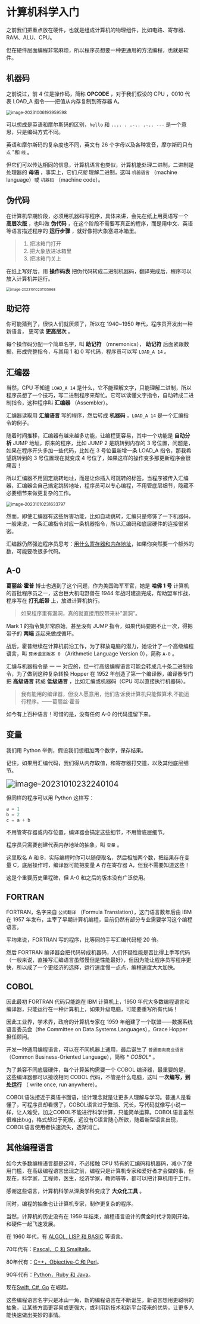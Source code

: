 # 计算机科学入门

之前我们把重点放在硬件，也就是组成计算机的物理组件，比如电路、寄存器、RAM、ALU、CPU。

但在硬件层面编程非常麻烦，所以程序员想要一种更通用的方法编程，也就是软件。

## 机器码

之前说过，前 4 位是操作码，简称 **OPCODE** ，对于我们假设的 CPU ，0010 代表 LOAD_A 指令——把值从内存复制到寄存器 A。

<img src="http://niu.ochiamalu.xyz/image-20231006193959598.png" alt="image-20231006193959598" style="zoom:80%;margin:0 auto" />

可以想成是英语和摩尔斯码的区别，`hello` 和  `.... . .-.. .-.. ---` 是一个意思，只是编码方式不同。

英语和摩尔斯码的复杂度也不同，英文有 26 个字母以及各种发音，摩尔斯码只有 `点` "和 `线` 。

但它们可以传达相同的信息，计算机语言也类似，计算机能处理二进制，二进制是处理器的 **母语** ，事实上，它们*只能*
理解二进制，这叫 `机器语言` （machine language）或 `机器码` （machine code）。

## 伪代码

在计算机早期阶段，必须用机器码写程序，具体来讲，会先在纸上用英语写一个 **高层次版** ，也叫做 **伪代码**
，在这个阶段不需要写真正的程序，而是用中文、英语等语言描述程序的 **运行步骤** ，就好像把大象塞进冰箱里。

> 1. 把冰箱门打开
> 2. 把大象放进冰箱里
> 3. 把冰箱门关上

在纸上写好后，用 **操作码表** 把伪代码转成二进制机器码，翻译完成后，程序可以放入计算机并运行。

<img src="http://niu.ochiamalu.xyz/image-20231010231105868.png" alt="image-20231010231105868" style="zoom: 67%;margin:0 auto" />

## 助记符

你可能猜到了，很快人们就厌烦了，所以在 1940~1950 年代，程序员开发出一种新语言， 更可读 **更高层次** 。

每个操作码分配一个简单名字，叫 **助记符** （mnemonics）， **助记符** 后面紧跟数据，形成完整指令，与其用 1 和 0
写代码，程序员可以写 `LOAD_A 14` 。

## 汇编器

当然，CPU 不知道 `LOAD_A 14` 是什么，它不能理解文字，只能理解二进制，所以程序员想了一个技巧，写二进制程序来帮忙。它可以读懂文字指令，自动转成二进制指令，这种程序叫
**汇编器** （Assembler）。

汇编器读取用 **汇编语言** 写的程序，然后转成 **机器码** ，`LOAD_A 14` 是一个汇编指令的例子。

随着时间推移，汇编器有越来越多功能，让编程更容易，其中一个功能是 **自动分析**  JUMP 地址，原来的程序，比如 JUMP 2 是跳转到内存的
3 号位置，问题是，如果在程序开头多加一些代码，比如在 3 号位置新增一条 LOAD_A 指令，那我希望跳转到的 3 号位置现在就变成 4
号位了，如果这样的操作变多那更新程序会很痛苦！

所以汇编器不用固定跳转地址，而是让你插入可跳转的标签，当程序被传入汇编器，汇编器会自己搞定跳转地址，程序员可以专心编程，不用管底层细节，隐藏不必要细节来做更复杂的工作。

<img src="http://niu.ochiamalu.xyz/image-20231010231633797.png" alt="image-20231010231633797" style="zoom: 80%;margin:0 auto" />

然而，即使汇编器有这些厉害功能，比如自动跳转，汇编只是修饰了一下机器码，一般来说，一条汇编指令对应一条机器指令，所以汇编码和底层硬件的连接很紧密。

汇编器仍然强迫程序员思考：<u>用什么寄存器和内存地址</u>，如果你突然要一个额外的数，可能要改很多代码。

## A-0

**葛丽丝·霍普** 博士也遇到了这个问题，作为美国海军军官，她是 **哈佛 1 号** 计算机的首批程序员之一，这台巨大机电野兽在 1944
年战时建造完成，帮助盟军作战，程序写在 **打孔纸带** 上，放进计算机执行。

> 如果程序里有漏洞，真的就直接用胶带来补"漏洞"。

Mark 1 的指令集非常原始，甚至没有 JUMP 指令，如果代码要跑不止一次，得把带子的 **两端** 连起来做成循环。

战后，霍普继续在计算机前沿工作，为了释放电脑的潜力，她设计了一个高级编程语言，叫 `算术语言版本 0` （Arithmetic Language
Version 0），简称 `A-0` 。

汇编与机器指令是 一 一 对应的，但一行高级编程语言可能会转成几十条二进制指令，为了做到这种复杂转换 Hopper 在 1952
年创造了第一个编译器，编译器专门把 **高级语言** 转成 **低级语言** ，比如汇编或机器码（CPU 可以直接执行机器码）。

> 我有能用的编译器，但没人愿意用，他们告诉我计算机只能做算术,不能运行程序。——葛丽丝·霍普

如今有上百种语言！可惜的是，没有任何 A-0 的代码遗留下来。

## 变量

我们用 Python 举例，假设我们想相加两个数字，保存结果。

记住，如果用汇编代码，我们得从内存取值，和寄存器打交道，以及其他底层细节。

<img src="http://niu.ochiamalu.xyz/image-20231010232240104.png" alt="image-20231010232240104" style="zoom: 150%;margin:0 auto" />

但同样的程序可以用 Python 这样写：

```python
a = 1
b = 2
c = a + b
```

不用管寄存器或内存位置，编译器会搞定这些细节，不用管底层细节。

程序员只需要创建代表内存地址的抽象，叫 `变量` 。

这里取名 A 和 B，实际编程时你可以随便取名，然后相加两个数，把结果存在变量 C，底层操作时，编译器可能把变量 A 存在寄存器
A，但我不需要知道这些！

这是个重要历史里程碑，但 A-0 和之后的版本没有广泛使用。

## FORTRAN

FORTRAN，名字来自 `公式翻译` （Formula Translation），这门语言数年后由 IBM 在 1957 年发布，主宰了早期计算机编程，目前仍然有部分专业需要学习这个编程语言。

平均来说，FORTRAN 写的程序，比等同的手写汇编代码短 20 倍。

然后 FORTRAN 编译器会把代码转成机器码，人们怀疑性能是否比得上手写代码（一般来说，直接写汇编语言虽然慢但是性能最好），但因为能让程序员写程序更快，所以成了一个更经济的选择，运行速度慢一点点，编程速度大大加快。

## COBOL

因此最初 FORTRAN 代码只能跑在 IBM 计算机上，1950 年代大多数编程语言和编译器，只能运行在一种计算机上，如果升级电脑，可能要重写所有代码！

因此工业界，学术界，政府的计算机专家在 1959 年组建了一个联盟——数据系统语言委员会（the Committee on Data Systems
Languages），Grace Hopper 担任顾问。

开发一种通用编程语言，可以在不同机器上通用，最后诞生了 `普通面向商业语言` （Common Business-Oriented Language），简称  *
*COBOL** 。

为了兼容不同底层硬件，每个计算架构需要一个 COBOL 编译器，最重要的是，这些编译器都可以接收相同 COBOL 代码，不管是什么电脑，这叫
**一次编写，到处运行** （ write once, run anywhere）。

COBOL语法接近于英语书面语，设计理念就是让更多人理解与学习。普通人是看懂了，可程序员却看愣了，COBOL语言过于繁琐、冗长，写代码就像写小说一样，让人难受，加之COBOL不能进行科学计算，只能简单运算。COBOL语言虽然很难出bug，格式却过于死板，远没有C语言随心所欲，随着新型语言出现，COBOL语言使用者快速流失，逐渐消亡。

## 其他编程语言

如今大多数编程语言都是这样，不必接触 CPU
特有的汇编码和机器码，减小了使用门槛，在高级编程语言出现之前，编程只是计算机专家和爱好者才会做的事，但现在，科学家，工程师，医生，经济学家，教师等等，都可以把计算机用于工作。

感谢这些语言，计算机科学从深奥学科变成了 **大众化工具** 。

同时，编程的抽象也让计算机专家，制作更复杂的程序。

当然，计算机的历史没有在 1959 年结束，编程语言设计的黄金时代才刚刚开始，和硬件一起飞速发展。

在 1960 年代，有 <u>ALGOL, LISP 和 BASIC</u> 等语言。

70年代有：<u>Pascal，C 和 Smalltalk</u>。

80年代有：<u>C++，Objective-C 和 Perl</u>。

90年代有：<u>Python，Ruby 和 Java</u>。

现在<u>Swift, C#, Go</u> 在崛起。

这些编程语言名字只是冰山一角，新的编程语言在不断诞生，新语言想用更聪明的抽象，让某些方面更容易或更强大，或利用新技术和新平台带来的优势，让更多人能快速做出美妙的事情。

